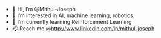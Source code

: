 - 👋 Hi, I’m @Mithul-Joseph
- 👀 I’m interested in AI, machine learning, robotics.
- 🌱 I’m currently learning Reinforcement Learning
- 📫 Reach me @http://www.linkedin.com/in/mithul-joseph

<!---
Mithul-Joseph/Mithul-Joseph is a ✨ special ✨ repository because its `README.md` (this file) appears on your GitHub profile.
You can click the Preview link to take a look at your changes.
--->
